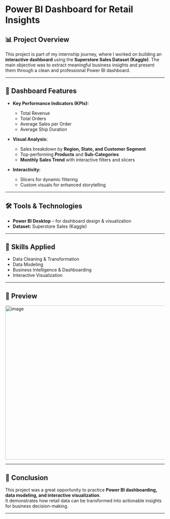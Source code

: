 # Power BI Dashboard for Retail Insights

## 📊 Project Overview
This project is part of my internship journey, where I worked on building an **interactive dashboard** using the **Superstore Sales Dataset (Kaggle)**. The main objective was to extract meaningful business insights and present them through a clean and professional Power BI dashboard.

---

## 🔹 Dashboard Features
- **Key Performance Indicators (KPIs):**
  - Total Revenue
  - Total Orders
  - Average Sales per Order
  - Average Ship Duration

- **Visual Analysis:**
  - Sales breakdown by **Region, State, and Customer Segment**
  - Top-performing **Products** and **Sub-Categories**
  - **Monthly Sales Trend** with interactive filters and slicers

- **Interactivity:**
  - Slicers for dynamic filtering
  - Custom visuals for enhanced storytelling

---

## 🛠️ Tools & Technologies
- **Power BI Desktop** – for dashboard design & visualization  
- **Dataset:** Superstore Sales (Kaggle)

---

## 🎯 Skills Applied
- Data Cleaning & Transformation  
- Data Modeling  
- Business Intelligence & Dashboarding  
- Interactive Visualization  

---




## 📸 Preview
<img width="870" height="486" alt="image" src="https://github.com/user-attachments/assets/fdb8f8c7-37a2-46a4-8359-77d8b619aabb" />


---

## 🚀 Conclusion
This project was a great opportunity to practice **Power BI dashboarding, data modeling, and interactive visualization**.  
It demonstrates how retail data can be transformed into actionable insights for business decision-making.

---

